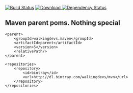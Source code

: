 [![Build Status](https://travis-ci.org/walkingdevs/parent.svg?branch=master)](https://travis-ci.org/walkingdevs/parent)
[ ![Download](https://api.bintray.com/packages/walkingdevs/mvn/parent/images/download.svg) ](https://bintray.com/walkingdevs/mvn/parent/_latestVersion)
[![Dependency Status](https://www.versioneye.com/user/projects/5835879be7cea0003d198316/badge.svg?style=flat-square)](https://www.versioneye.com/user/projects/5835879be7cea0003d198316)

## Maven parent poms. Nothing special

    <parent>
        <groupId>walkingdevs.maven</groupId>
        <artifactId>parent</artifactId>
        <version>5</version>
        <relativePath/>
    </parent>

    <repositories>
        <repository>
            <id>bintray</id>
            <url>http://dl.bintray.com/walkingdevs/mvn</url>
        </repository>
    </repositories>